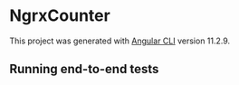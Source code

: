 # NgrxCounter

This project was generated with [Angular CLI](https://github.com/angular/angular-cli) version 11.2.9.

## Running end-to-end tests
